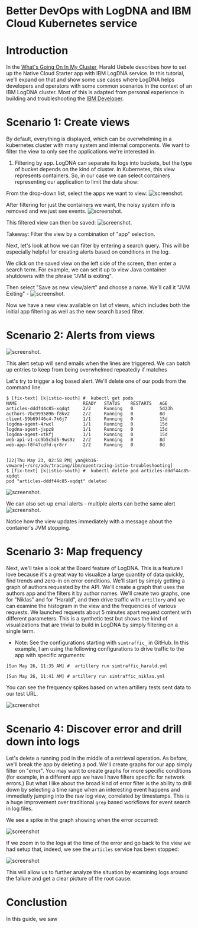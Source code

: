 # Better DevOps with LogDNA and IBM Cloud Kubernetes service

# Introduction
	

In the [What's Going On In My Cluster](https://haralduebele.blog/2019/04/08/whats-going-on-in-my-cluster/), Harald Uebele describes how to set up
the Native Cloud Starter app with IBM LogDNA service. In this tutorial, we'll expand on that and show some use cases where LogDNA helps
developers and operators with some common scenarios in the context of an IBM LogDNA cluster. Most of this is adapted from personal
experience in building and troubleshooting the [IBM Developer](https://developer.ibm.com/blogs/introducing-the-ibm-developer-mobile-app/). 

# Scenario 1: Create views


By default, everything is displayed, which can be overwhelming in a kubernetes cluster with many system and internal components. We want to filter
the view to only see the applications we're interested in.

1. Filtering by app. LogDNA can separate its logs into buckets, but the type of bucket depends on the kind of cluster. In Kubernetes, this view represents containers. So, in our case we can select containers representing our application to limit the data show:

From the drop-down list, select the apps we want to view: ![screenshot](logdna_screenshots/no-filter.png).

After filtering for just the containers we want, the noisy system info is removed and we just see events.
![screenshot](logdna_screenshots/filter-app.png).

This filtered view can then be saved: ![screenshot](logdna_screenshots/new-view.png). 

Takeway: Filter the view by a combination of "app" selection.


Next, let's look at how we can filter by entering a search query. This will be especially helpful for creating alerts based on conditions in the log.

We click on the saved view on the left side of the screen, then enter a search term.  For example, we can set it up to view Java container shutdowns with the phrase "JVM is exiting".

Then select "Save as new view/alert" and choose a name. We'll call it "JVM Exiting" - ![screenshot](logdna_screenshots/jvm-exiting.png).

Now we have a new view available on list of views, which includes both the initial app filtering as well as the new search based filter. 

# Scenario 2: Alerts from views 

![screenshot](logdna_screenshots/alert-setup.png).

This alert setup will send emails when the lines are triggered. We can batch up entries to keep from being overwhelmed repeatedly if matches 

Let's try to trigger a log based alert. We'll delete one of our pods from the command line.


```
$ [fix-text] [k|istio-south] #  kubectl get pods
NAME                         READY   STATUS    RESTARTS   AGE
articles-dddf44c85-xqdqt     2/2     Running   0          5d23h
authors-7bc9995896-f8kv2     2/2     Running   0          8d
client-59b69f46c4-7k6j7      1/1     Running   0          15d
logdna-agent-4rwxl           1/1     Running   0          15d
logdna-agent-jspz8           1/1     Running   0          15d
logdna-agent-xtkfj           1/1     Running   0          15d
web-api-v1-cc9b5c5d5-9ws9z   2/2     Running   0          8d
web-app-f8f47cdfd-qr8rr      2/2     Running   0          8d


[22|Thu May 23, 02:58 PM| yan@kb16-vmware|~/src/adv/tracing/ibm/opentracing-istio-troubleshooting]
$ [fix-text] [k|istio-south] #  kubectl delete pod articles-dddf44c85-xqdqt
pod "articles-dddf44c85-xqdqt" deleted
```

![screenshot](logdna_screenshots/alert-slack.png).

We can also set-up email alerts - multiple alerts can bethe same alert 
![screenshot](logdna_screenshots/alert-email.png).

Notice how the view updates immediately with a message about the container's JVM stopping.

# Scenario 3: Map frequency

Next, we'll take a look at the Board feature of LogDNA. This is a feature I love because it's a great way to visualize
a large quantity of data quickly, find trends and zero-in on error conditions. We'll start by simply getting a graph
of authors requested by the API. We'll create a graph that uses the authors app and the filters it by author names. 
We'll create two graphs, one for "Niklas" and for "Harald", and then drive traffic with `artillery` and we can examine
the histogram in the view and the frequencies of various requests.  We launched requests about 5 minutes apart
request content with different parameters. This is a synthetic test but shows the kind of visualizations 
that are trivial to build in LogDNA by simply filtering on a single term.

* Note: See the configurations starting with `simtraffic_` in GitHub. In this example, I am using the following 
configurations to drive traffic to the app with specific arguments:

```
[Sun May 26, 11:35 AM] #  artillery run simtraffic_harald.yml 
```

```
[Sun May 26, 11:41 AM] # artillery run simtraffic_niklas.yml 
```

You can see the frequency spikes based on when artillery tests sent data to our test URL.

![screenshot](logdna_screenshots/author-freq.png)

# Scenario 4: Discover error and drill down into logs

Let's delete a running pod in the middle of a retrieval operation. As before, we'll break the app by deleting
a pod. We'll create graphs for our app simply filter on "error".  You may want to create graphs for more
specific conditions (for example, in a different app we have I have filters specific for network errors.) But what I like about
the broad kind of error filter is the ability to drill down by selecting a time range when an interesting event happens and
immediatly jumping into the raw log view, correlated by timestamps. This is a huge improvement over traditional `grep` based
workflows for event search in log files. 

We see a spike in the graph showing when the error occurred:

![screenshot](logdna_screenshots/error2.png)

If we zoom in to the logs at the time of the error and go back to the view we had setup that, indeed, we see the `articles`
service has been stopped:

![screenshot](logdna_screenshots/exit-log.png)

This will allow us to further analyze the situation by examining logs around the failure and get a clear picture of
the root cause.

# Conclustion

In this guide, we saw

